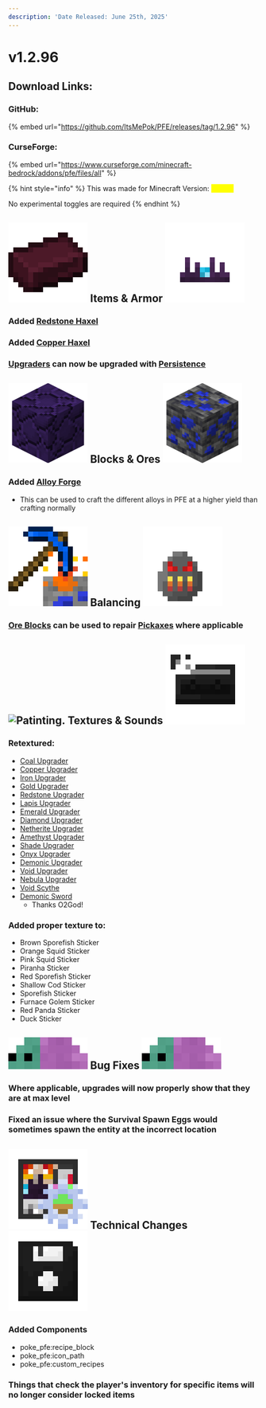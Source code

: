 ```yaml
---
description: 'Date Released: June 25th, 2025'
---
```


# v1.2.96

## Download Links:

### GitHub:

{% embed url="https://github.com/ItsMePok/PFE/releases/tag/1.2.96" %}

### CurseForge:

{% embed url="https://www.curseforge.com/minecraft-bedrock/addons/pfe/files/all" %}

{% hint style="info" %}
This was made for Minecraft Version: <mark style="color:yellow;">1.21.90</mark>

No experimental toggles are required
{% endhint %}

## <img src="https://github.com/ItsMePok/PFE/blob/wikiAssets/wikiMain/demonic_ingot.png?raw=true" alt="Demonic Ingot." data-size="line"> **Items & Armor** <img src="https://github.com/ItsMePok/PFE/blob/wikiAssets/wikiMain/necromancer_crown.png?raw=true" alt="Necromancer Crown." data-size="line">

### Added [Redstone Haxel](../../tools/haxel/redstone-haxel.md)

### Added [Copper Haxel](../../tools/haxel/copper-haxel.md)

### [Upgraders](../../tools/upgraders/) can now be upgraded with [Persistence](../../items/cores/persistence-core.md)

## <picture><source srcset="https://github.com/ItsMePok/PFE/blob/wikiAssets/blockRenders/CobbledLimestone.png?raw=true" media="(prefers-color-scheme: dark)"><img src="https://github.com/ItsMePok/PFE/blob/wikiAssets/blockRenders/CobbledShadowstone.png?raw=true" alt="Cobbled Shadowstone." data-size="line"></picture> **Blocks & Ores** <picture><source srcset="https://github.com/ItsMePok/PFE/blob/wikiAssets/ore/cobaltOre.png?raw=true" media="(prefers-color-scheme: dark)"><img src="https://github.com/ItsMePok/PFE/blob/wikiAssets/ore/DeepslateCobaltOre.png?raw=true" alt="Cobalt Ore." data-size="line"></picture>

### Added [Alloy Forge](../../blocks/crafters/alloy-forge.md)

* This can be used to craft the different alloys in PFE at a higher yield than crafting normally

## <img src="https://github.com/ItsMePok/PFE/blob/wikiAssets/MiscIcons/BlockBreak.png?raw=true" alt="Breaking Block." data-size="line"> **Balancing** <img src="https://github.com/ItsMePok/PFE/blob/wikiAssets/wikiMain/furnace_golem_spawn_egg.png?raw=true" alt="Furnace Golem." data-size="line">

### [Ore Blocks](../../blocks/ore-blocks/) can be used to repair [Pickaxes](../../tools/pickaxes/) where applicable

## <img src="https://minecraft.wiki/images/thumb/Painting_JE2_BE2.png/150px-Painting_JE2_BE2.png?45334" alt="Patinting." data-size="line"> **Textures & Sounds**﻿﻿ <picture><source srcset="https://github.com/ItsMePok/PFE/blob/wikiAssets/cassette/cassette_mc_disc_cat.png?raw=true" media="(prefers-color-scheme: dark)"><img src="https://github.com/ItsMePok/PFE/blob/wikiAssets/cassette/cassette_mc_disc_11.png?raw=true" alt="Cassette - 11." data-size="line"></picture>

### Retextured:

* [Coal Upgrader](../../tools/upgraders/coal-upgrader.md)
* [Copper Upgrader](../../tools/upgraders/copper-upgrader.md)
* [Iron Upgrader](../../tools/upgraders/iron-upgrader.md)
* [Gold Upgrader](../../tools/upgraders/gold-upgrader.md)
* [Redstone Upgrader](../../tools/upgraders/redstone-upgrader.md)
* [Lapis Upgrader](../../tools/upgraders/lapis-upgrader.md)
* [Emerald Upgrader](../../tools/upgraders/emerald-upgrader.md)
* [Diamond Upgrader](../../tools/upgraders/diamond-upgrader.md)
* [Netherite Upgrader](../../tools/upgraders/netherite-upgrader.md)
* [Amethyst Upgrader](../../tools/upgraders/amethyst-upgrader.md)
* [Shade Upgrader](../../tools/upgraders/shade-upgrader.md)
* [Onyx Upgrader](../../tools/upgraders/onyx-upgrader.md)
* [Demonic Upgrader](../../tools/upgraders/demonic-upgrader.md)
* [Void Upgrader](../../tools/upgraders/void-upgrader.md)
* [Nebula Upgrader](../../tools/upgraders/nebula-upgrader.md)
* [Void Scythe](../../weapons/scythes/void-scythe.md)
* [Demonic Sword](../../weapons/swords/demonic-sword.md)
  * Thanks O2God!

### Added proper texture to:

* Brown Sporefish Sticker
* Orange Squid Sticker
* Pink Squid Sticker
* Piranha Sticker
* Red Sporefish Sticker
* Shallow Cod Sticker
* Sporefish Sticker
* Furnace Golem Sticker
* Red Panda Sticker
* Duck Sticker

## <img src="https://github.com/ItsMePok/PFE/blob/wikiAssets/entity_icon/nebula_bug.png?raw=true" alt="Nebula Bug." data-size="line"> **Bug Fixes**  <img src="https://github.com/ItsMePok/PFE/blob/wikiAssets/entity_icon/nebula_bug.png?raw=true" alt="Nebula Bug." data-size="line">

### Where applicable, upgrades will now properly show that they are at max level

### Fixed an issue where the Survival Spawn Eggs would sometimes spawn the entity at the incorrect location

## <img src="https://github.com/ItsMePok/PFE/blob/wikiAssets/wikiMain/boss_event_config.png?raw=true" alt="" data-size="line"> **Technical Changes** <img src="https://github.com/ItsMePok/PFE/blob/wikiAssets/wikiMain/floppy_disk.png?raw=true" alt="Floppy Disk." data-size="line">

### Added Components

* poke\_pfe:recipe\_block
* poke\_pfe:icon\_path
* poke\_pfe:custom\_recipes

### Things that check the player's inventory for specific items will no longer consider locked items

